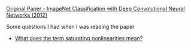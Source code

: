 [Original Paper - ImageNet Classification with Deep Convolutional Neural Networks (2012)](https://www.cs.toronto.edu/~hinton/absps/imagenet.pdf)  

Some questions I had when I was reading the paper
- [What does the term saturating nonlinearities mean?](https://stats.stackexchange.com/questions/174295/what-does-the-term-saturating-nonlinearities-mean)
